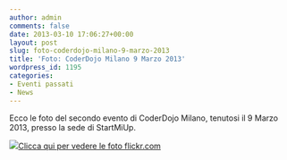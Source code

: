 ```yaml
---
author: admin
comments: false
date: 2013-03-10 17:06:27+00:00
layout: post
slug: foto-coderdojo-milano-9-marzo-2013
title: 'Foto: CoderDojo Milano 9 Marzo 2013'
wordpress_id: 1195
categories:
- Eventi passati
- News
---
```


Ecco le foto del secondo evento di CoderDojo Milano, tenutosi il 9 Marzo 2013, presso la sede di StartMiUp.


[![](//coderdojomilano.it/wp-content/uploads/2013/03/marzo_2013.jpg)Clicca qui per vedere le foto flickr.com](//www.flickr.com/photos/98942956@N02/sets/72157634855284243/)
